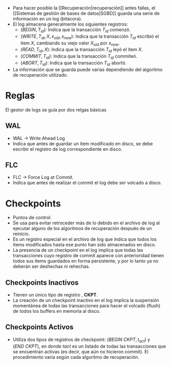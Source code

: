 - Para hacer posible la [[Recuperación|recuperación]] antes fallas, el [[Sistemas de gestión de bases de datos|SGBD]] guarda una serie de información en un log (bitácora).
- El log almacena generalmente los siguientes registros:
	- $(BEGIN, T_{id})$: Indica que la transacción $T_{id}$ comenzó.  
	- $(WRITE, T_{id}, X, x_{old}, x_{new})$:  Indica que la transacción $T_{id}$ escribió el ítem $X$, cambiando su viejo valor $X_{old}$ por $x_{new}$.
	- $(READ, T_{id}, X)$:  Indica que la transacción $T_{id}$ leyó el ítem $X$.
	- $(COMMIT, T_{id})$:   Indica que la transacción $T_{id}$ commiteó.
	- $(ABORT, T_{id})$:  Indica que la transacción $T_{id}$ abortó.
- La información que se guarda puede varias dependiendo del algoritmo de recuperación utilizado.

# Reglas

El gestor de logs se guía por dos relgas básicas

## WAL

- WAL $\to$ Write Ahead Log
- Indica que antes de guardar un ítem modificado en disco, se debe escribir el registro de log correspondiente en disco.

## FLC

- FLC $\to$ Force Log at Commit.
- Indica que antes de realizar el commit el log debe ser volcado a disco.

# Checkpoints

- Puntos de control.
- Se usa para evitar retroceder más de lo debido en el archivo de log al ejecutar alguno de los algoritmos de recuperación después de un reinicio.
- Es un registro especial en el archivo de log que indica que todos los ítems modificados hasta ese punto han sido almacenados en disco.
- La presencia de un checkpoint en el log implica que todas las transacciones cuyo registro de commit aparece con anterioridad tienen todos sus ítems guardados en forma persistente, y por lo tanto ya no deberán ser deshechas ni rehechas.

## Checkpoints Inactivos

- Tienen un único tipo de registro , **CKPT**.
- La creación de un checkpoint inactivo en el log implica la suspensión momentánea de todas las transacciones para hacer el volcado (flush) de todos los buffers en memoria al disco.

## Checkpoints Activos

- Utiliza dos tipos de registros de checkpoint: $(BEGIN\ CKPT, t_{act})$ y $(END\ CKPT)$, en donde *tact* es un listado de todas las transacciones que se encuentran activas (es decir, que aún no hicieron commit). El procedimiento varía según cada algoritmo de recuperación.

